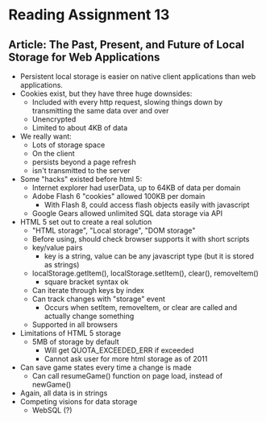 # Reading Assignment 13
## Article: The Past, Present, and Future of Local Storage for Web Applications
- Persistent local storage is easier on native client applications than web applications.
- Cookies exist, but they have three huge downsides:
  - Included with every http request, slowing things down by transmitting the same data over and over
  - Unencrypted
  - Limited to about 4KB of data
- We really want:
  - Lots of storage space
  - On the client
  - persists beyond a page refresh
  - isn't transmitted to the server
- Some "hacks" existed before html 5:
  - Internet explorer had userData, up to 64KB of data per domain
  - Adobe Flash 6 "cookies" allowed 100KB per domain
    - With Flash 8, could access flash objects easily with javascript
  - Google Gears allowed unlimited SQL data storage via API
- HTML 5 set out to create a real solution
  - "HTML storage", "Local storage", "DOM storage"
  - Before using, should check browser supports it with short scripts
  - key/value pairs
    - key is a string, value can be any javascript type (but it is stored as strings)
  - localStorage.getItem(), localStorage.setItem(), clear(), removeItem()
    - square bracket syntax ok
  - Can iterate through keys by index
  - Can track changes with "storage" event
    - Occurs when setItem, removeItem, or clear are called and actually change something
  - Supported in all browsers
- Limitations of HTML 5 storage
  - 5MB of storage by default
    - Will get QUOTA_EXCEEDED_ERR if exceeded
    - Cannot ask user for more html storage as of 2011
- Can save game states every time a change is made
  - Can call resumeGame() function on page load, instead of newGame()
- Again, all data is in strings
- Competing visions for data storage
  - WebSQL (?)

